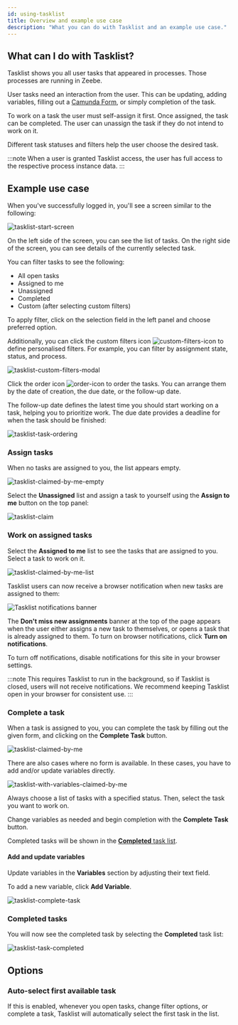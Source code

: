 ```yaml
---
id: using-tasklist
title: Overview and example use case
description: "What you can do with Tasklist and an example use case."
---
```


## What can I do with Tasklist?

Tasklist shows you all user tasks that appeared in processes. Those processes are running in Zeebe.

User tasks need an interaction from the user. This can be updating, adding variables, filling out a [Camunda Form](../../../guides/utilizing-forms.md), or simply completion of the task.

To work on a task the user must self-assign it first. Once assigned, the task can be completed.
The user can unassign the task if they do not intend to work on it.

Different task statuses and filters help the user choose the desired task.

:::note
When a user is granted Tasklist access, the user has full access to the respective process instance data.
:::

## Example use case

When you've successfully logged in, you'll see a screen similar to the following:

![tasklist-start-screen](../img/tasklist-start-screen_light.png)

On the left side of the screen, you can see the list of tasks. On the right side of the screen, you can see details of the currently selected task.

You can filter tasks to see the following:

- All open tasks
- Assigned to me
- Unassigned
- Completed
- Custom (after selecting custom filters)

To apply filter, click on the selection field in the left panel and choose preferred option.

Additionally, you can click the custom filters icon ![custom-filters-icon](img/custom-filters-icon.png) to define personalised filters. For example, you can filter by assignment state, status, and process.

![tasklist-custom-filters-modal](img/tasklist-custom-filters-modal.png)

Click the order icon ![order-icon](img/order-icon.png) to order the tasks. You can arrange them by the date of creation, the due date, or the follow-up date.

The follow-up date defines the latest time you should start working on a task, helping you to prioritize work.
The due date provides a deadline for when the task should be finished:

![tasklist-task-ordering](img/tasklist-task-ordering.png)

### Assign tasks

When no tasks are assigned to you, the list appears empty.

![tasklist-claimed-by-me-empty](img/tasklist-claimed-by-me-empty_light.png)

Select the **Unassigned** list and assign a task to yourself using the **Assign to me** button on the top panel:

![tasklist-claim](img/tasklist-claim_light.png)

### Work on assigned tasks

Select the **Assigned to me** list to see the tasks that are assigned to you. Select a task to work on it.

![tasklist-claimed-by-me-list](img/tasklist-claimed-by-me-list_light.png)

Tasklist users can now receive a browser notification when new tasks are assigned to them:

![Tasklist notifications banner](./img/tasklist-notifications.png)

The **Don't miss new assignments** banner at the top of the page appears when the user either assigns a new task to themselves, or opens a task that is already assigned to them. To turn on browser notifications, click **Turn on notifications**.

To turn off notifications, disable notifications for this site in your browser settings.

:::note
This requires Tasklist to run in the background, so if Tasklist is closed, users will not receive notifications. We recommend keeping Tasklist open in your browser for consistent use.
:::

### Complete a task

When a task is assigned to you, you can complete the task by filling out the given form, and clicking on the **Complete Task** button.

![tasklist-claimed-by-me](img/tasklist-claimed-by-me_light.png)

There are also cases where no form is available. In these cases, you have to add and/or update variables directly.

![tasklist-with-variables-claimed-by-me](img/tasklist-with-variables-claimed-by-me_light.png)

Always choose a list of tasks with a specified status. Then, select the task you want to work on.

Change variables as needed and begin completion with the **Complete Task** button.

Completed tasks will be shown in the [**Completed** task list](#completed-tasks).

#### Add and update variables

Update variables in the **Variables** section by adjusting their text field.

To add a new variable, click **Add Variable**.

![tasklist-complete-task](img/tasklist-complete-task_light.png)

### Completed tasks

You will now see the completed task by selecting the **Completed** task list:

![tasklist-task-completed](img/tasklist-task-completed_light.png)

## Options

### Auto-select first available task

If this is enabled, whenever you open tasks, change filter options, or complete a task, Tasklist will automatically select the first task in the list.

